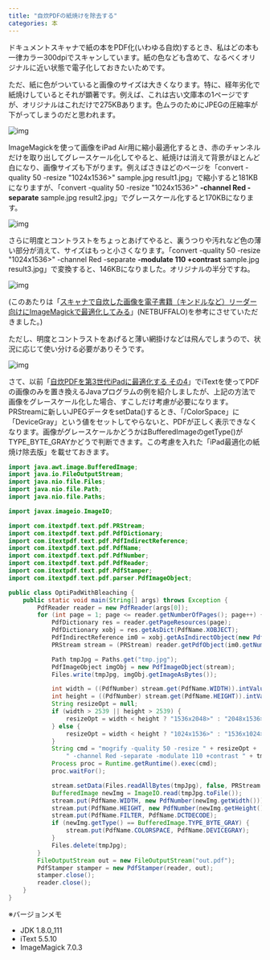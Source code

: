 ```yaml
---
title: "自炊PDFの紙焼けを除去する"
categories: 本
---
```


ドキュメントスキャナで紙の本をPDF化(いわゆる自炊)するとき、私はどの本も一律カラー300dpiでスキャンしています。紙の色なども含めて、なるべくオリジナルに近い状態で電子化しておきたいためです。

ただ、紙に色がついていると画像のサイズは大きくなります。特に、経年劣化で紙焼けしているとそれが顕著です。例えば、これは古い文庫本の1ページですが、オリジナルはこれだけで275KBあります。色ムラのためにJPEGの圧縮率が下がってしまうのだと思われます。

![img](img/20161113-001.jpg)

ImageMagickを使って画像をiPad Air用に縮小最適化するとき、赤のチャンネルだけを取り出してグレースケール化してやると、紙焼けは消えて背景がほとんど白になり、画像サイズも下がります。例えばさきほどのページを「convert -quality 50 -resize "1024x1536>" sample.jpg result1.jpg」で縮小すると181KBになりますが、「convert -quality 50 -resize "1024x1536>" **-channel Red -separate** sample.jpg result2.jpg」でグレースケール化すると170KBになります。

![img](img/20161113-002.jpg)

さらに明度とコントラストをちょっとあげてやると、裏うつりや汚れなど色の薄い部分が消えて、サイズはもっと小さくなります。「convert -quality 50 -resize "1024x1536>" -channel Red -separate **-modulate 110 +contrast** sample.jpg result3.jpg」で変換すると、146KBになりました。オリジナルの半分ですね。

![img](img/20161113-003.jpg)

(このあたりは「[スキャナで自炊した画像を電子書籍（キンドルなど）リーダー向けにImageMagickで最適化してみる](http://netbuffalo.doorblog.jp/archives/4010915.html)」(NETBUFFALO)を参考にさせていただきました。)

ただし、明度とコントラストをあげると薄い網掛けなどは飛んでしまうので、状況に応じて使い分ける必要がありそうです。

![img](img/20161113-004.jpg)

さて、以前「[自炊PDFを第3世代iPadに最適化する その4](20161030.html)」でiTextを使ってPDFの画像のみを置き換えるJavaプログラムの例を紹介しましたが、上記の方法で画像をグレースケール化した場合、すこしだけ考慮が必要になります。PRStreamに新しいJPEGデータをsetData()するとき、「/ColorSpace」に「DeviceGray」という値をセットしてやらないと、PDFが正しく表示できなくなります。画像がグレースケールかどうかはBufferedImageのgetType()がTYPE_BYTE_GRAYかどうで判断できます。この考慮を入れた「iPad最適化の紙焼け除去版」を載せておきます。

```java
import java.awt.image.BufferedImage;
import java.io.FileOutputStream;
import java.nio.file.Files;
import java.nio.file.Path;
import java.nio.file.Paths;

import javax.imageio.ImageIO;

import com.itextpdf.text.pdf.PRStream;
import com.itextpdf.text.pdf.PdfDictionary;
import com.itextpdf.text.pdf.PdfIndirectReference;
import com.itextpdf.text.pdf.PdfName;
import com.itextpdf.text.pdf.PdfNumber;
import com.itextpdf.text.pdf.PdfReader;
import com.itextpdf.text.pdf.PdfStamper;
import com.itextpdf.text.pdf.parser.PdfImageObject;

public class OptiPadWithBleaching {
    public static void main(String[] args) throws Exception {
        PdfReader reader = new PdfReader(args[0]);
        for (int page = 1; page <= reader.getNumberOfPages(); page++) {
            PdfDictionary res = reader.getPageResources(page);
            PdfDictionary xobj = res.getAsDict(PdfName.XOBJECT);
            PdfIndirectReference im0 = xobj.getAsIndirectObject(new PdfName("Im0"));
            PRStream stream = (PRStream) reader.getPdfObject(im0.getNumber());

            Path tmpJpg = Paths.get("tmp.jpg");
            PdfImageObject imgObj = new PdfImageObject(stream);
            Files.write(tmpJpg, imgObj.getImageAsBytes());

            int width = ((PdfNumber) stream.get(PdfName.WIDTH)).intValue();
            int height = ((PdfNumber) stream.get(PdfName.HEIGHT)).intValue();
            String resizeOpt = null;
            if (width > 2539 || height > 2539) {
                resizeOpt = width < height ? "1536x2048>" : "2048x1536>";
            } else {
                resizeOpt = width < height ? "1024x1536>" : "1536x1024>";
            }
            String cmd = "mogrify -quality 50 -resize " + resizeOpt +
                " -channel Red -separate -modulate 110 +contrast " + tmpJpg;
            Process proc = Runtime.getRuntime().exec(cmd);
            proc.waitFor();

            stream.setData(Files.readAllBytes(tmpJpg), false, PRStream.NO_COMPRESSION);
            BufferedImage newImg = ImageIO.read(tmpJpg.toFile());
            stream.put(PdfName.WIDTH, new PdfNumber(newImg.getWidth()));
            stream.put(PdfName.HEIGHT, new PdfNumber(newImg.getHeight()));
            stream.put(PdfName.FILTER, PdfName.DCTDECODE);
            if (newImg.getType() == BufferedImage.TYPE_BYTE_GRAY) {
                stream.put(PdfName.COLORSPACE, PdfName.DEVICEGRAY);
            }
            Files.delete(tmpJpg);
        }
        FileOutputStream out = new FileOutputStream("out.pdf");
        PdfStamper stamper = new PdfStamper(reader, out);
        stamper.close();
        reader.close();
    }
}
```

※バージョンメモ

- JDK 1.8.0_111
- iText 5.5.10
- ImageMagick 7.0.3
